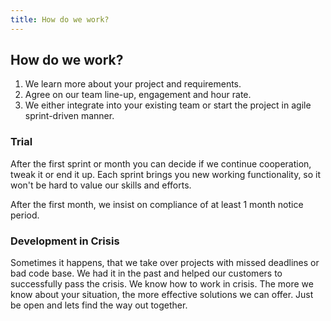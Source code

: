 ```yaml
---
title: How do we work?
---
```


## How do we work?

1. We learn more about your project and requirements.
2. Agree on our team line-up, engagement and hour rate.
3. We either integrate into your existing team or start the project
in agile sprint-driven manner.

### Trial

After the first sprint or month you can decide if we
continue cooperation, tweak it or end it up. Each sprint brings you
new working functionality, so it won't be hard to value our skills
and efforts.

After the first month, we insist  on compliance of at least 1 month
notice period.

### Development in Crisis

Sometimes it happens, that we take over projects with missed
deadlines or bad code base. We had it in the past and helped our
customers to successfully pass the crisis. We know how to work in
crisis. The more we know about your situation, the more effective solutions
we can offer. Just be open and lets find the way out together.
